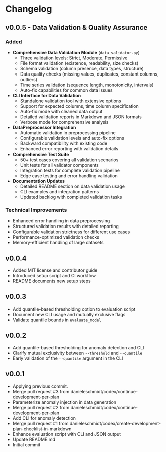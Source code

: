 # Changelog

## v0.0.5 - Data Validation & Quality Assurance

### Added
- **Comprehensive Data Validation Module** (`data_validator.py`)
  - Three validation levels: Strict, Moderate, Permissive
  - File format validation (existence, readability, size checks)
  - Schema validation (column presence, data types, structure)
  - Data quality checks (missing values, duplicates, constant columns, outliers)
  - Time series validation (sequence length, monotonicity, intervals)
  - Auto-fix capabilities for common data issues
- **CLI Interface for Data Validation**
  - Standalone validation tool with extensive options
  - Support for expected columns, time column specification
  - Auto-fix mode with cleaned data output
  - Detailed validation reports in Markdown and JSON formats
  - Verbose mode for comprehensive analysis
- **DataPreprocessor Integration**
  - Automatic validation in preprocessing pipeline
  - Configurable validation levels and auto-fix options
  - Backward compatibility with existing code
  - Enhanced error reporting with validation details
- **Comprehensive Test Suite**
  - 50+ test cases covering all validation scenarios
  - Unit tests for all validator components
  - Integration tests for complete validation pipeline
  - Edge case testing and error handling validation
- **Documentation Updates**
  - Detailed README section on data validation usage
  - CLI examples and integration patterns
  - Updated backlog with completed validation tasks

### Technical Improvements
- Enhanced error handling in data preprocessing
- Structured validation results with detailed reporting
- Configurable validation strictness for different use cases
- Performance-optimized validation checks
- Memory-efficient handling of large datasets

## v0.0.4

- Added MIT license and contributor guide
- Introduced setup script and CI workflow
- README documents new setup steps

## v0.0.3

- Add quantile-based thresholding option to evaluation script
- Document new CLI usage and mutually exclusive flags
- Validate quantile bounds in `evaluate_model`

## v0.0.2

- Add quantile-based thresholding for anomaly detection and CLI
- Clarify mutual exclusivity between `--threshold` and `--quantile`
- Early validation of the `--quantile` argument in the CLI

## v0.0.1

- Applying previous commit.
- Merge pull request #3 from danieleschmidt/codex/continue-development-per-plan
- Parameterize anomaly injection in data generation
- Merge pull request #2 from danieleschmidt/codex/continue-development-per-plan
- Add CLI for anomaly detection
- Merge pull request #1 from danieleschmidt/codex/create-development-plan-checklist-in-markdown
- Enhance evaluation script with CLI and JSON output
- Update README.md
- Initial commit
